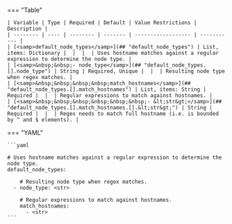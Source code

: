 <!--
  ~ Copyright (c) 2023 Arista Networks, Inc.
  ~ Use of this source code is governed by the Apache License 2.0
  ~ that can be found in the LICENSE file.
  -->
=== "Table"

    | Variable | Type | Required | Default | Value Restrictions | Description |
    | -------- | ---- | -------- | ------- | ------------------ | ----------- |
    | [<samp>default_node_types</samp>](## "default_node_types") | List, items: Dictionary |  |  |  | Uses hostname matches against a regular expression to determine the node type. |
    | [<samp>&nbsp;&nbsp;- node_type</samp>](## "default_node_types.[].node_type") | String | Required, Unique |  |  | Resulting node type when regex matches. |
    | [<samp>&nbsp;&nbsp;&nbsp;&nbsp;match_hostnames</samp>](## "default_node_types.[].match_hostnames") | List, items: String | Required |  |  | Regular expressions to match against hostnames. |
    | [<samp>&nbsp;&nbsp;&nbsp;&nbsp;&nbsp;&nbsp;- &lt;str&gt;</samp>](## "default_node_types.[].match_hostnames.[].&lt;str&gt;") | String | Required |  |  | Regex needs to match full hostname (i.e. is bounded by ^ and $ elements). |

=== "YAML"

    ```yaml

    # Uses hostname matches against a regular expression to determine the node type.
    default_node_types:

        # Resulting node type when regex matches.
      - node_type: <str>

        # Regular expressions to match against hostnames.
        match_hostnames:
          - <str>
    ```
